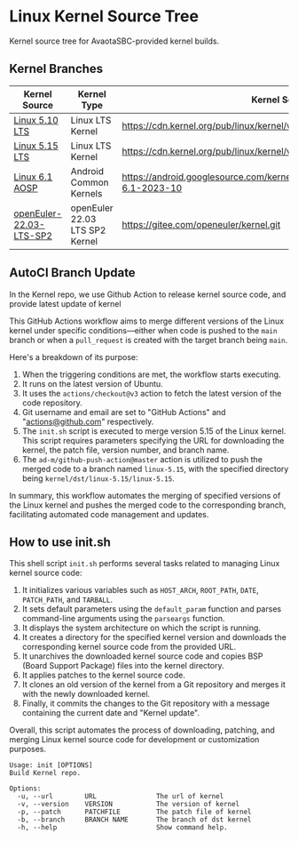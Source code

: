# Linux Kernel Source Tree

Kernel source tree for AvaotaSBC-provided kernel builds. 

## Kernel Branches
| Kernel Source                                                | Kernel Type            | Kernel Source                                                | Kernel Version        |
| ------------------------------------------------------------ | ---------------------- | ------------------------------------------------------------ | --------------------- |
| [Linux 5.10 LTS](https://github.com/AvaotaSBC/linux/tree/linux-5.10) | Linux LTS Kernel       | https://cdn.kernel.org/pub/linux/kernel/v5.x/                | linux-5.10.214        |
| [Linux 5.15 LTS](https://github.com/AvaotaSBC/linux/tree/linux-5.15) | Linux LTS Kernel       | https://cdn.kernel.org/pub/linux/kernel/v5.x/                | linux-5.15.161        |
| [Linux 6.1 AOSP](https://github.com/AvaotaSBC/linux/tree/linux-6.1-aosp) | Android Common Kernels | https://android.googlesource.com/kernel/common/+/refs/heads/android14-6.1-2023-10 | android14-6.1-2023-10 |
| [openEuler-22.03-LTS-SP2](https://github.com/AvaotaSBC/linux/tree/linux-5.10-oe) | openEuler 22.03 LTS SP2 Kernel      | https://gitee.com/openeuler/kernel.git                | openEuler 22.03 LTS SP2        |

## AutoCI Branch Update

In the Kernel repo, we use Github Action to release kernel source code, and provide latest update of kernel

This GitHub Actions workflow aims to merge different versions of the Linux kernel under specific conditions—either when code is pushed to the `main` branch or when a `pull_request` is created with the target branch being `main`.

Here's a breakdown of its purpose:

1. When the triggering conditions are met, the workflow starts executing.
2. It runs on the latest version of Ubuntu.
3. It uses the `actions/checkout@v3` action to fetch the latest version of the code repository.
4. Git username and email are set to "GitHub Actions" and "actions@github.com" respectively.
5. The `init.sh` script is executed to merge version 5.15 of the Linux kernel. This script requires parameters specifying the URL for downloading the kernel, the patch file, version number, and branch name.
6. The `ad-m/github-push-action@master` action is utilized to push the merged code to a branch named `linux-5.15`, with the specified directory being `kernel/dst/linux-5.15/linux-5.15`.

In summary, this workflow automates the merging of specified versions of the Linux kernel and pushes the merged code to the corresponding branch, facilitating automated code management and updates.

## How to use init.sh

This shell script `init.sh` performs several tasks related to managing Linux kernel source code:

1. It initializes various variables such as `HOST_ARCH`, `ROOT_PATH`, `DATE`, `PATCH_PATH`, and `TARBALL`.
2. It sets default parameters using the `default_param` function and parses command-line arguments using the `parseargs` function.
3. It displays the system architecture on which the script is running.
4. It creates a directory for the specified kernel version and downloads the corresponding kernel source code from the provided URL.
5. It unarchives the downloaded kernel source code and copies BSP (Board Support Package) files into the kernel directory.
6. It applies patches to the kernel source code.
7. It clones an old version of the kernel from a Git repository and merges it with the newly downloaded kernel.
8. Finally, it commits the changes to the Git repository with a message containing the current date and "Kernel update".

Overall, this script automates the process of downloading, patching, and merging Linux kernel source code for development or customization purposes.

```
Usage: init [OPTIONS]
Build Kernel repo.

Options:
  -u, --url        URL               The url of kernel
  -v, --version    VERSION           The version of kernel
  -p, --patch      PATCHFILE         The patch file of kernel
  -b, --branch     BRANCH NAME       The branch of dst kernel
  -h, --help                         Show command help.
```
